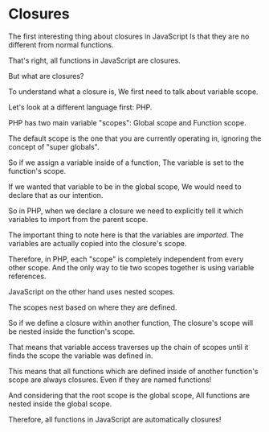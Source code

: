 Closures
========

The first interesting thing about closures in JavaScript
Is that they are no different from normal functions.

That's right, all functions in JavaScript are closures.

But what are closures?

To understand what a closure is, 
We first need to talk about variable scope.

Let's look at a different language first: PHP.

PHP has two main variable "scopes":
Global scope and Function scope.

The default scope is the one that you are currently operating in,
ignoring the concept of "super globals".

So if we assign a variable inside of a function, 
The variable is set to the function's scope.

If we wanted that variable to be in the global scope,
We would need to declare that as our intention.

So in PHP, when we declare a closure
we need to explicitly tell it which variables to import from the parent scope.

The important thing to note here is that the variables are *imported*.
The variables are actually copied into the closure's scope.

Therefore, in PHP, each "scope" is completely independent from every other scope.
And the only way to tie two scopes together is using variable references.

JavaScript on the other hand uses nested scopes.

The scopes nest based on where they are defined.

So if we define a closure within another function,
The closure's scope will be nested inside the function's scope.

That means that variable access traverses up the chain of scopes
until it finds the scope the variable was defined in.

This means that all functions which are defined inside of another function's scope
are always closures. 
Even if they are named functions!

And considering that the root scope is the global scope,
All functions are nested inside the global scope.

Therefore, all functions in JavaScript are automatically closures!


